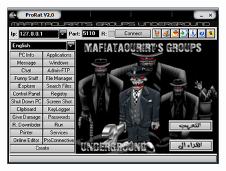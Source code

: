 ![Screenshot](https://raw.githubusercontent.com/Cryakl/Ultimate-RAT-Collection/refs/heads/main/ProRat/ProRat%20v2.0%20Arabic/Screenshot.png)

